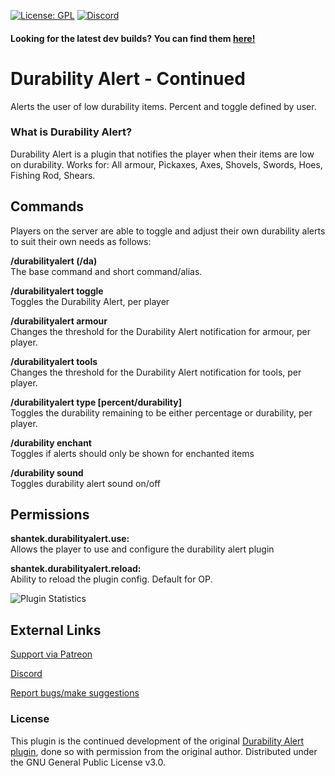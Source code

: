[![License: GPL](https://img.shields.io/badge/license-GPL-blue.svg)](LICENSE) [![Discord](https://img.shields.io/discord/628396916639793152.svg?color=%237289da&label=discord)](https://shantek.co/discord)

#### Looking for the latest dev builds? You can find them [here!](https://shantek.dev/job/DurabilityAlert-Continued/)


# Durability Alert - Continued

Alerts the user of low durability items. Percent and toggle defined by user.

### What is Durability Alert?
Durability Alert is a plugin that notifies the player when their items are low on durability.
Works for: All armour, Pickaxes, Axes, Shovels, Swords, Hoes, Fishing Rod, Shears.

## Commands

Players on the server are able to toggle and adjust their own durability alerts to suit their own needs as follows:

**/durabilityalert (/da)**<br />
The base command and short command/alias.

**/durabilityalert toggle**<br />
Toggles the Durability Alert, per player

**/durabilityalert armour <number>**<br />
Changes the threshold for the Durability Alert notification for armour, per player.

**/durabilityalert tools <number>**<br />
Changes the threshold for the Durability Alert notification for tools, per player.


**/durabilityalert type [percent/durability]**<br /> 
Toggles the durability remaining to be either percentage or durability, per player.

**/durability enchant**<br />
Toggles if alerts should only be shown for enchanted items

**/durability sound**<br />
Toggles durability alert sound on/off

## Permissions

**shantek.durabilityalert.use:**<br />
Allows the player to use and configure the durability alert plugin

**shantek.durabilityalert.reload:**<br />
Ability to reload the plugin config. Default for OP.

<img src="https://bstats.org/signatures/bukkit/Durability%20Alert%20Continued.svg" alt="Plugin Statistics">

## External Links

[Support via Patreon](https://shantek.co/patreon)

[Discord](https://shantek.co/discord)

[Report bugs/make suggestions](https://github.com/shantek/DurabilityAlert-Continued/issues)

### License
This plugin is the continued development of the original [Durability Alert plugin](https://github.com/christopherwalkerml/DurabilityAlert), done so with permission from the original author.
 Distributed under the GNU General Public License v3.0.